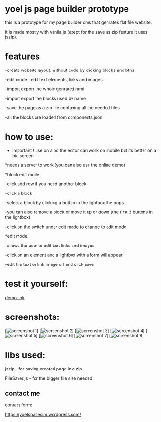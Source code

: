 # yoel js page builder prototype

this is a prototype for my page builder cms that genrates
flat file website.

it is made mostly with vanila js (exept for the save as zip feature it uses jszip).

# features

-create website layout: without code by clicking blocks and btns

-edit mode : edit text elements, links and images.

-import export the whole genrated html

-import export the blocks used by name

-save the page as a zip file contaning all the needed files

-all the blocks are loaded from components.json

# how to use:

* important ! use on a pc the editor can work on mobile but its better on a big screen

*needs a server to work (you can also use the online demo)

*block edit mode:


-click add row if you need another block

-click a block

-select a block by clicking a button in the lightbox the pops

-you can also remove a block or move it up or down (the first 3 buttons in the lightbox).

-click on the switch under edit mode to change to edit mode

*edit mode:

-allows the user to edit text links and images

-click on an element and a lightbox with a form will appear

-edit the text or link image url and click save


# test it yourself:

[demo link](https://yoel123.github.io/yoel-js-page-builder-prototype/)

# screenshots:

[![screenshot 1](https://github.com/yoel123/yoel-js-page-builder-prototype/blob/main/screenshots/page_builder1.png)]
[![screenshot 2](https://github.com/yoel123/yoel-js-page-builder-prototype/blob/main/screenshots/page_builder2.png)]
[![screenshot 3](https://github.com/yoel123/yoel-js-page-builder-prototype/blob/main/screenshots/page_builder3.png)]
[![screenshot 4](https://github.com/yoel123/yoel-js-page-builder-prototype/blob/main/screenshots/page_builder4.png)]
[![screenshot 5](https://github.com/yoel123/yoel-js-page-builder-prototype/blob/main/screenshots/page_builder5.png)]
[![screenshot 6](https://github.com/yoel123/yoel-js-page-builder-prototype/blob/main/screenshots/page_builder6.png)]
[![screenshot 7](https://github.com/yoel123/yoel-js-page-builder-prototype/blob/main/screenshots/page_builder7.png)]
[![screenshot 8](https://github.com/yoel123/yoel-js-page-builder-prototype/blob/main/screenshots/page_builder8.png)]

# libs used:

jszip - for saving created page in a zip

FileSaver.js - for the bigger file size needed


## contact me

contact form:

https://yoelspacesim.wordpress.com/


